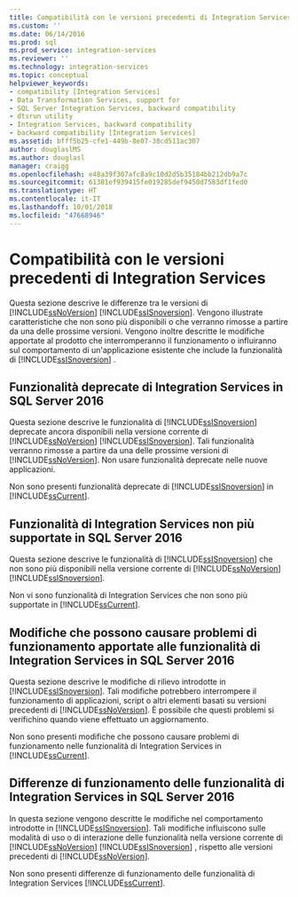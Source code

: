 ```yaml
---
title: Compatibilità con le versioni precedenti di Integration Services | Microsoft Docs
ms.custom: ''
ms.date: 06/14/2016
ms.prod: sql
ms.prod_service: integration-services
ms.reviewer: ''
ms.technology: integration-services
ms.topic: conceptual
helpviewer_keywords:
- compatibility [Integration Services]
- Data Transformation Services, support for
- SQL Server Integration Services, backward compatibility
- dtsrun utility
- Integration Services, backward compatibility
- backward compatibility [Integration Services]
ms.assetid: bfff5b25-cfe1-449b-8e07-38cd511ac307
author: douglaslMS
ms.author: douglasl
manager: craigg
ms.openlocfilehash: e48a39f307afc8a9c10d2d5b35184bb212db9a7c
ms.sourcegitcommit: 61381ef939415fe019285def9450d7583df1fed0
ms.translationtype: HT
ms.contentlocale: it-IT
ms.lasthandoff: 10/01/2018
ms.locfileid: "47668946"
---
```

# <a name="integration-services-backward-compatibility"></a>Compatibilità con le versioni precedenti di Integration Services
  Questa sezione descrive le differenze tra le versioni di [!INCLUDE[ssNoVersion](../includes/ssnoversion-md.md)] [!INCLUDE[ssISnoversion](../includes/ssisnoversion-md.md)]. Vengono illustrate caratteristiche che non sono più disponibili o che verranno rimosse a partire da una delle prossime versioni. Vengono inoltre descritte le modifiche apportate al prodotto che interromperanno il funzionamento o influiranno sul comportamento di un'applicazione esistente che include la funzionalità di [!INCLUDE[ssISnoversion](../includes/ssisnoversion-md.md)] .  
  
## <a name="deprecated-integration-services-features-in-sql-server-2016"></a>Funzionalità deprecate di Integration Services in SQL Server 2016

Questa sezione descrive le funzionalità di [!INCLUDE[ssISnoversion](../includes/ssisnoversion-md.md)] deprecate ancora disponibili nella versione corrente di [!INCLUDE[ssNoVersion](../includes/ssnoversion-md.md)] [!INCLUDE[ssISnoversion](../includes/ssisnoversion-md.md)]. Tali funzionalità verranno rimosse a partire da una delle prossime versioni di [!INCLUDE[ssNoVersion](../includes/ssnoversion-md.md)]. Non usare funzionalità deprecate nelle nuove applicazioni.  
  
 Non sono presenti funzionalità deprecate di [!INCLUDE[ssISnoversion](../includes/ssisnoversion-md.md)] in [!INCLUDE[ssCurrent](../includes/sscurrent-md.md)].  

## <a name="discontinued-integration-services-functionality-in-sql-server-2016"></a>Funzionalità di Integration Services non più supportate in SQL Server 2016

Questa sezione descrive le funzionalità di [!INCLUDE[ssISnoversion](../includes/ssisnoversion-md.md)] che non sono più disponibili nella versione corrente di [!INCLUDE[ssNoVersion](../includes/ssnoversion-md.md)] [!INCLUDE[ssISnoversion](../includes/ssisnoversion-md.md)].  
  
 Non vi sono funzionalità di Integration Services che non sono più supportate in [!INCLUDE[ssCurrent](../includes/sscurrent-md.md)].  

## <a name="breaking-changes-to-integration-services-features-in-sql-server-2016"></a>Modifiche che possono causare problemi di funzionamento apportate alle funzionalità di Integration Services in SQL Server 2016

Questa sezione descrive le modifiche di rilievo introdotte in [!INCLUDE[ssISnoversion](../includes/ssisnoversion-md.md)]. Tali modifiche potrebbero interrompere il funzionamento di applicazioni, script o altri elementi basati su versioni precedenti di [!INCLUDE[ssNoVersion](../includes/ssnoversion-md.md)]. È possibile che questi problemi si verifichino quando viene effettuato un aggiornamento.  
  
 Non sono presenti modifiche che possono causare problemi di funzionamento nelle funzionalità di Integration Services in [!INCLUDE[ssCurrent](../includes/sscurrent-md.md)]. 

## <a name="behavior-changes-to-integration-services-features-in-sql-server-2016"></a>Differenze di funzionamento delle funzionalità di Integration Services in SQL Server 2016

In questa sezione vengono descritte le modifiche nel comportamento introdotte in [!INCLUDE[ssISnoversion](../includes/ssisnoversion-md.md)]. Tali modifiche influiscono sulle modalità di uso o di interazione delle funzionalità nella versione corrente di [!INCLUDE[ssNoVersion](../includes/ssnoversion-md.md)] [!INCLUDE[ssISnoversion](../includes/ssisnoversion-md.md)] , rispetto alle versioni precedenti di [!INCLUDE[ssNoVersion](../includes/ssnoversion-md.md)].  
  
Non sono presenti differenze di funzionamento delle funzionalità di Integration Services [!INCLUDE[ssCurrent](../includes/sscurrent-md.md)].  
